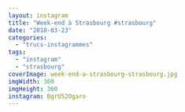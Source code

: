 ```yaml
---
layout: instagram
title: "Week-end à Strasbourg #strasbourg"
date: "2018-03-23"
categories: 
  - "trucs-instagrammes"
tags: 
  - "instagram"
  - "strasbourg"
coverImage: week-end-a-strasbourg-strasbourg.jpg
imgWidth: 360
imgHeight: 360
instagram: BgrU52Ogaro
---
```

